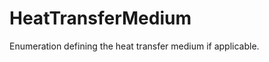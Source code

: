 HeatTransferMedium
==================

Enumeration defining the heat transfer medium if applicable.
